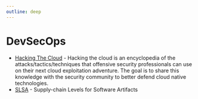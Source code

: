 ```yaml
---
outline: deep
---
```


# DevSecOps

- [Hacking The Cloud](https://hackingthe.cloud/) - Hacking the cloud is an encyclopedia of the attacks/tactics/techniques that offensive security professionals can use on their next cloud exploitation adventure. The goal is to share this knowledge with the security community to better defend cloud native technologies.
- [SLSA](https://slsa.dev/) - Supply-chain Levels for Software Artifacts
